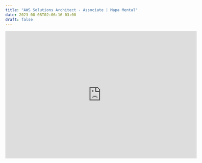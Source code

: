 ```yaml
---
title: "AWS Solutions Architect - Associate | Mapa Mental"
date: 2023-08-08T02:06:16-03:00
draft: false
---
```



<div><iframe width="600" height="400" frameBorder="0" src="https://www.mindmeister.com/maps/public_map_shell/2922113829/aws-solutions-architect?width=600&height=400&z=auto&live_update=1&no_share=1&no_logo=1" scrolling="no" style="overflow:hidden;margin-bottom:5px">Seu navegador não pode exibir frames. Por favor, acesse <a href="https://www.mindmeister.com/2922113829/aws-solutions-architect" target="_blank">AWS Solutions Architect</a> no MindMeister.</iframe></div>
